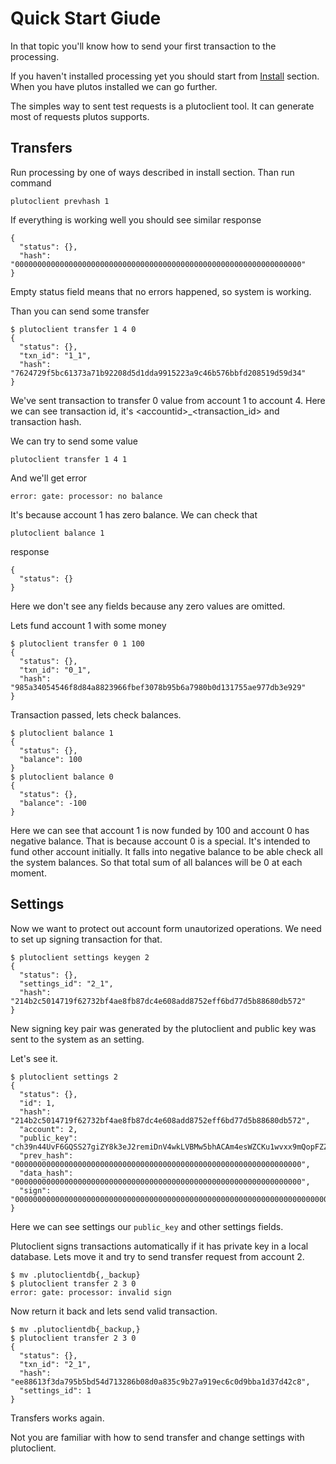 # Quick Start Giude

In that topic you'll know how to send your first transaction to the processing.

If you haven't installed processing yet you should start from [Install](Install.md) section. When you have plutos installed we can go further.

The simples way to sent test requests is a plutoclient tool. It can generate most of requests plutos supports.

## Transfers
Run processing by one of ways described in install section. Than run command
```
plutoclient prevhash 1
```
If everything is working well you should see similar response
```
{
  "status": {},
  "hash": "0000000000000000000000000000000000000000000000000000000000000000"
}
```
Empty status field means that no errors happened, so system is working.

Than you can send some transfer
```
$ plutoclient transfer 1 4 0
{
  "status": {},
  "txn_id": "1_1",
  "hash": "7624729f5bc61373a71b92208d5d1dda9915223a9c46b576bbfd208519d59d34"
}
```
We've sent transaction to transfer 0 value from account 1 to account 4.
Here we can see transaction id, it's \<accountid\>\_\<transaction_id\> and transaction hash.

We can try to send some value
```
plutoclient transfer 1 4 1
```
And we'll get error
```
error: gate: processor: no balance
```
It's because account 1 has zero balance. We can check that
```
plutoclient balance 1
```
response
```
{
  "status": {}
}
```
Here we don't see any fields because any zero values are omitted.

Lets fund account 1 with some money
```
$ plutoclient transfer 0 1 100
{
  "status": {},
  "txn_id": "0_1",
  "hash": "985a34054546f8d84a8823966fbef3078b95b6a7980b0d131755ae977db3e929"
}
```
Transaction passed, lets check balances.
```
$ plutoclient balance 1
{
  "status": {},
  "balance": 100
}
$ plutoclient balance 0
{
  "status": {},
  "balance": -100
}
```
Here we can see that account 1 is now funded by 100 and account 0 has negative balance. That is because account 0 is a special. It's intended to fund other account initially. It falls into negative balance to be able check all the system balances. So that total sum of all balances will be 0 at each moment.

## Settings
Now we want to protect out account form unautorized operations. We need to set up signing transaction for that.
```
$ plutoclient settings keygen 2
{
  "status": {},
  "settings_id": "2_1",
  "hash": "214b2c5014719f62732bf4ae8fb87dc4e608add8752eff6bd77d5b88680db572"
}
```
New signing key pair was generated by the plutoclient and public key was sent to the system as an setting.

Let's see it.
```
$ plutoclient settings 2
{
  "status": {},
  "id": 1,
  "hash": "214b2c5014719f62732bf4ae8fb87dc4e608add8752eff6bd77d5b88680db572",
  "account": 2,
  "public_key": "ch39n44UvF6GQSS27giZY8k3eJ2remiDnV4wkLVBMw5bhACAm4esWZCKu1wvxx9mQopFZZjsJ68kR7BoshxB2R29",
  "prev_hash": "0000000000000000000000000000000000000000000000000000000000000000",
  "data_hash": "0000000000000000000000000000000000000000000000000000000000000000",
  "sign": "000000000000000000000000000000000000000000000000000000000000000000000000000000000000000000000000000000000000000000000000000000000000000000000000"
}
```
Here we can see settings our `public_key` and other settings fields. 

Plutoclient signs transactions automatically if it has private key in a local database. Lets move it and try to send transfer request from account 2.
```
$ mv .plutoclientdb{,_backup}
$ plutoclient transfer 2 3 0
error: gate: processor: invalid sign
```

Now return it back and lets send valid transaction.
```
$ mv .plutoclientdb{_backup,}
$ plutoclient transfer 2 3 0
{
  "status": {},
  "txn_id": "2_1",
  "hash": "ee88613f3da795b5bd54d713286b08d0a835c9b27a919ec6c0d9bba1d37d42c8",
  "settings_id": 1
}
```
Transfers works again.

Not you are familiar with how to send transfer and change settings with plutoclient.
